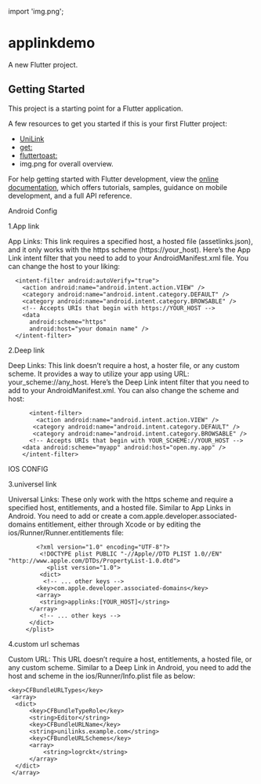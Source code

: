 import 'img.png';

# applinkdemo

A new Flutter project.

## Getting Started

This project is a starting point for a Flutter application.

A few resources to get you started if this is your first Flutter project:

- [UniLink ](https://pub.dev/packages/uni_links)
- [get: ](https://pub.dev/packages/get)
- [fluttertoast: ](https://pub.dev/packages/fluttertoast)
- img.png for overall overview.

For help getting started with Flutter development, view the
[online documentation](https://docs.flutter.dev/), which offers tutorials,
samples, guidance on mobile development, and a full API reference.


Android Config


1.App link

App Links: This link requires a specified host, a hosted file (assetlinks.json), and it only works with the https scheme (https://your_host).
Here’s the App Link intent filter that you need to add to your AndroidManifest.xml file. You can change the host to your liking:

<!-- App Links -->
      <intent-filter android:autoVerify="true">
        <action android:name="android.intent.action.VIEW" />
        <category android:name="android.intent.category.DEFAULT" />
        <category android:name="android.intent.category.BROWSABLE" />
        <!-- Accepts URIs that begin with https://YOUR_HOST -->
        <data
          android:scheme="https"
          android:host="your domain name" />
      </intent-filter>

2.Deep link

Deep Links: This link doesn’t require a host, a hoster file, or any custom scheme.
It provides a way to utilize your app using URL: your_scheme://any_host. Here’s the Deep Link intent filter that you need to add to your AndroidManifest.xml.
You can also change the scheme and host:

<!-- Deep Links --> 
          
          <intent-filter>
            <action android:name="android.intent.action.VIEW" />
           <category android:name="android.intent.category.DEFAULT" /> 
           <category android:name="android.intent.category.BROWSABLE" /> 
          <!-- Accepts URIs that begin with YOUR_SCHEME://YOUR_HOST --> 
        <data android:scheme="myapp" android:host="open.my.app" /> 
        </intent-filter>


IOS CONFIG

3.universel link

Universal Links: These only work with the https scheme and require a specified host, entitlements, and a hosted file.
Similar to App Links in Android. You need to add or create a com.apple.developer.associated-domains entitlement,
either through Xcode or by editing the ios/Runner/Runner.entitlements file:

            <?xml version="1.0" encoding="UTF-8"?>
             <!DOCTYPE plist PUBLIC "-//Apple//DTD PLIST 1.0//EN" "http://www.apple.com/DTDs/PropertyList-1.0.dtd">
               <plist version="1.0">
             <dict>
              <!-- ... other keys -->
            <key>com.apple.developer.associated-domains</key>
            <array>
             <string>applinks:[YOUR_HOST]</string>
          </array>
             <!-- ... other keys -->
          </dict>
         </plist>

4.custom url schemas

Custom URL: This URL doesn’t require a host, entitlements, a hosted file, or any custom scheme.
Similar to a Deep Link in Android, you need to add the host and scheme in the ios/Runner/Info.plist file as below:

    <key>CFBundleURLTypes</key>
     <array>
      <dict>
          <key>CFBundleTypeRole</key>
          <string>Editor</string>
          <key>CFBundleURLName</key>
          <string>unilinks.example.com</string>
          <key>CFBundleURLSchemes</key>
          <array>
              <string>logrckt</string>
          </array>
      </dict>
     </array>






